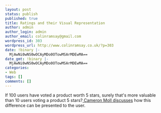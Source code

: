 ```yaml
---
layout: post
status: publish
published: true
title: Ratings and their Visual Representation
author: admin
author_login: admin
author_email: colinramsay@gmail.com
wordpress_id: 303
wordpress_url: http://www.colinramsay.co.uk/?p=303
date: !binary |-
  MjAwNi0wNS0wOCAyMDo0OTowMSArMDEwMA==
date_gmt: !binary |-
  MjAwNi0wNS0wOCAyMDo0OTowMSArMDEwMA==
categories:
- Web
tags: []
comments: []
---
```

<p>If 100 users have voted a product worth 5 stars, surely that's more valuable than 10 users voting a product 5 stars?<a href="http://www.cameronmoll.com/archives/000746.html" title="Ratings and their representation"> Cameron Moll discusses</a> how this difference can be presented to the user.</p>
